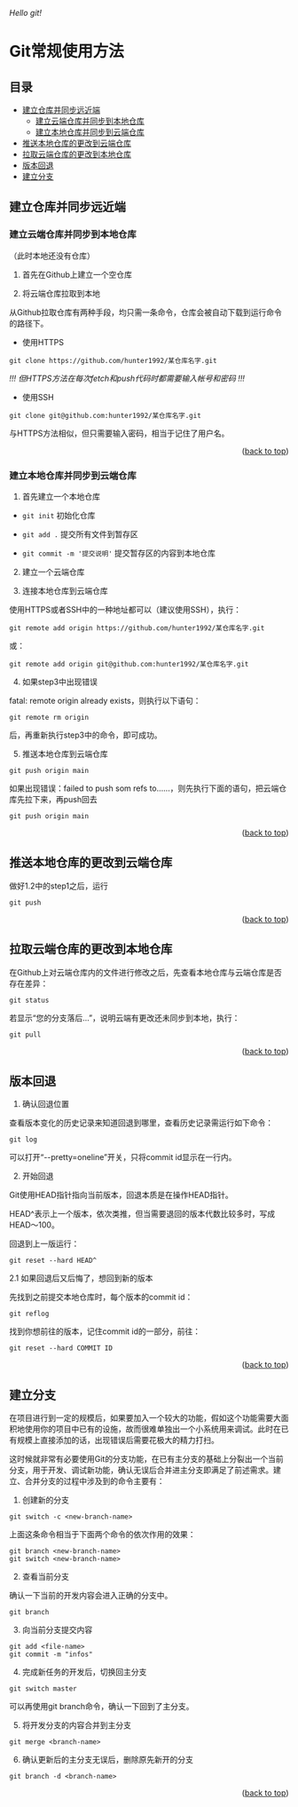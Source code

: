 *Hello git!*

<a id="readme-top"></a>

# Git常规使用方法

## 目录

- [建立仓库并同步远近端](#建立仓库并同步远近端)
  - [建立云端仓库并同步到本地仓库](#建立云端仓库并同步到本地仓库)
  - [建立本地仓库并同步到云端仓库](#建立本地仓库并同步到云端仓库)
- [推送本地仓库的更改到云端仓库](#推送本地仓库的更改到云端仓库)
- [拉取云端仓库的更改到本地仓库](#拉取云端仓库的更改到本地仓库)
- [版本回退](#版本回退)
- [建立分支](#建立分支)

## 建立仓库并同步远近端

### 建立云端仓库并同步到本地仓库

（此时本地还没有仓库）

1. 首先在Github上建立一个空仓库   

2. 将云端仓库拉取到本地

从Github拉取仓库有两种手段，均只需一条命令，仓库会被自动下载到运行命令的路径下。

+ 使用HTTPS

```
git clone https://github.com/hunter1992/某仓库名字.git
```
   
*!!! 但HTTPS方法在每次fetch和push代码时都需要输入帐号和密码 !!!*
+ 使用SSH   
```
git clone git@github.com:hunter1992/某仓库名字.git
```
与HTTPS方法相似，但只需要输入密码，相当于记住了用户名。

<p align="right">
(<a href="#readme-top">back to top</a>)</p>

### 建立本地仓库并同步到云端仓库

1. 首先建立一个本地仓库   

+ ```git init``` 初始化仓库

+ ```git add .``` 提交所有文件到暂存区

+ ```git commit -m '提交说明'``` 提交暂存区的内容到本地仓库

2. 建立一个云端仓库

3. 连接本地仓库到云端仓库

使用HTTPS或者SSH中的一种地址都可以（建议使用SSH），执行：

```
git remote add origin https://github.com/hunter1992/某仓库名字.git
```

或：

```
git remote add origin git@github.com:hunter1992/某仓库名字.git
```

4. 如果step3中出现错误

fatal: remote origin already exists，则执行以下语句：

```
git remote rm origin
```

后，再重新执行step3中的命令，即可成功。

5. 推送本地仓库到云端仓库

```
git push origin main
```

如果出现错误：failed to push som refs to……，则先执行下面的语句，把云端仓库先拉下来，再push回去

```
git push origin main
```

<p align="right">
(<a href="#readme-top">back to top</a>)</p>

## 推送本地仓库的更改到云端仓库

做好1.2中的step1之后，运行

```
git push
```

<p align="right">
(<a href="#readme-top">back to top</a>)</p>

## 拉取云端仓库的更改到本地仓库

在Github上对云端仓库内的文件进行修改之后，先查看本地仓库与云端仓库是否存在差异：

```
git status
```

若显示“您的分支落后...”，说明云端有更改还未同步到本地，执行：

```
git pull
```

<p align="right">
(<a href="#readme-top">back to top</a>)</p>

## 版本回退

1. 确认回退位置

查看版本变化的历史记录来知道回退到哪里，查看历史记录需运行如下命令：

```
git log
```

可以打开“--pretty=oneline”开关，只将commit id显示在一行内。

2. 开始回退

Git使用HEAD指针指向当前版本，回退本质是在操作HEAD指针。

HEAD^表示上一个版本，依次类推，但当需要退回的版本代数比较多时，写成HEAD～100。

回退到上一版运行：

```
git reset --hard HEAD^
```

2.1 如果回退后又后悔了，想回到新的版本

先找到之前提交本地仓库时，每个版本的commit id：

```
git reflog
```

找到你想前往的版本，记住commit id的一部分，前往：

```
git reset --hard COMMIT ID
```

<p align="right">
(<a href="#readme-top">back to top</a>)</p>

## 建立分支

在项目进行到一定的规模后，如果要加入一个较大的功能，假如这个功能需要大面积地使用你的项目中已有的设施，故而很难单独出一个小系统用来调试。此时在已有规模上直接添加的话，出现错误后需要花极大的精力打扫。

这时候就非常有必要使用Git的分支功能，在已有主分支的基础上分裂出一个当前分支，用于开发、调试新功能，确认无误后合并进主分支即满足了前述需求。建立、合并分支的过程中涉及到的命令主要有：

1. 创建新的分支

```
git switch -c <new-branch-name>
```

上面这条命令相当于下面两个命令的依次作用的效果：

```
git branch <new-branch-name>
git switch <new-branch-name>
```

2. 查看当前分支

确认一下当前的开发内容会进入正确的分支中。

```
git branch
```

3. 向当前分支提交内容

```
git add <file-name>
git commit -m "infos"
```

4. 完成新任务的开发后，切换回主分支

```
git switch master
```

可以再使用git branch命令，确认一下回到了主分支。

5. 将开发分支的内容合并到主分支

```
git merge <branch-name>
```

6. 确认更新后的主分支无误后，删除原先新开的分支

```
git branch -d <branch-name>
```

<p align="right">
(<a href="#readme-top">back to top</a>)</p>
